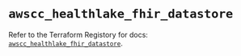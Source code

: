 # `awscc_healthlake_fhir_datastore`

Refer to the Terraform Registory for docs: [`awscc_healthlake_fhir_datastore`](https://registry.terraform.io/providers/hashicorp/awscc/0.70.0/docs/resources/healthlake_fhir_datastore).
